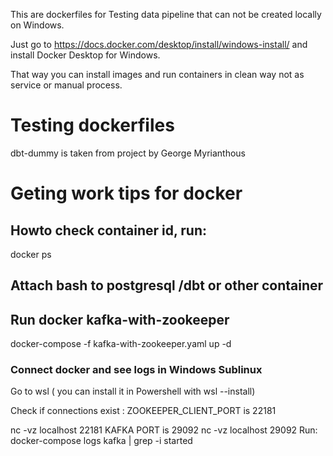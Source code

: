 This are dockerfiles for Testing data pipeline that can not be created locally on Windows.

Just go to https://docs.docker.com/desktop/install/windows-install/ and install Docker Desktop for Windows.

That way you can install images and run containers in clean way not as service or manual process.

# Testing dockerfiles 

dbt-dummy is taken from project by George Myrianthous 

# Geting work tips for docker

## Howto check container id, run:
docker ps

## Attach bash to postgresql /dbt or other container




## Run docker kafka-with-zookeeper
docker-compose -f kafka-with-zookeeper.yaml up -d 

### Connect docker and see logs in Windows Sublinux
Go to wsl ( you can install it in Powershell with wsl --install)

Check if connections exist :
ZOOKEEPER_CLIENT_PORT is 22181
 
nc -vz localhost 22181
KAFKA PORT is 29092
nc -vz localhost 29092
Run:
docker-compose logs kafka | grep -i started

